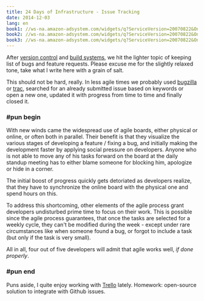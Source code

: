 ```yaml
---
title: 24 Days of Infrastructure - Issue Tracking
date: 2014-12-03
lang: en
book1: //ws-na.amazon-adsystem.com/widgets/q?ServiceVersion=20070822&OneJS=1&Operation=GetAdHtml&MarketPlace=US&source=ac&ref=tf_til&ad_type=product_link&tracking_id=robinp-20&marketplace=amazon&region=US&placement=1430322640&asins=1430322640&linkId=DMKXDQRITYMCV36B&show_border=true&link_opens_in_new_window=true
book2: //ws-na.amazon-adsystem.com/widgets/q?ServiceVersion=20070822&OneJS=1&Operation=GetAdHtml&MarketPlace=US&source=ac&ref=tf_til&ad_type=product_link&tracking_id=robinp-20&marketplace=amazon&region=US&placement=1449446604&asins=1449446604&linkId=LPW6AVV3QUV43JDT&show_border=true&link_opens_in_new_window=true
book3: //ws-na.amazon-adsystem.com/widgets/q?ServiceVersion=20070822&OneJS=1&Operation=GetAdHtml&MarketPlace=US&source=ac&ref=tf_til&ad_type=product_link&tracking_id=robinp-20&marketplace=amazon&region=US&placement=0615314465&asins=0615314465&linkId=D667LRXT3YOVU6CJ&show_border=true&link_opens_in_new_window=true
---
```


After [version control][1] and [build systems][2], we hit the lighter topic of keeping
list of bugs and feature requests.
Please excuse me for the slightly relaxed tone, take what I write here with
a grain of salt.

This should not be hard, really.
In less agile times we probably used [bugzilla][3] or [trac][4], searched for
an already submitted issue based on keywords or open a new one, updated it with
progress from time to time and finally closed it.

### #pun begin

With new winds came the widespread use of agile boards, either physical or
online, or often both in parallel. Their benefit is that they visualize the
various stages of developing a feature / fixing a bug, and initially making
the development faster by applying social pressure on developers. Anyone
who is not able to move any of his tasks forward on the board at the daily
standup meeting has to either blame someone for blocking him, apologize or
hide in a corner.

The initial boost of progress quickly gets detoriated as developers realize,
that they have to synchronize the online board with the physical one and spend
hours on this.

To address this shortcoming, other elements of the agile
process grant developers undisturbed prime time to focus on their work.
This is possible since the agile process guarantees, that once the tasks are
selected for a weekly cycle, they can't be modified during the week - except
under rare circumstances like when someone found a bug, or forgot to
include a task (but only if the task is very small).

All in all, four out of five developers will admit that agile works well,
_if done properly_.

### #pun end

Puns aside, I quite enjoy working with [Trello][5] lately.
Homework: open-source solution to integrate with Github issues.

  [1]: /posts/en/24days-of-infra-day-1-version-control.html
  [2]: /posts/en/24days-of-infra-day-2-build.html
  [3]: http://www.bugzilla.org/
  [4]: http://trac.edgewall.org/
  [5]: https://trello.com/
